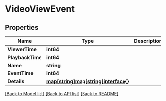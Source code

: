 # VideoViewEvent

## Properties
Name | Type | Description | Notes
------------ | ------------- | ------------- | -------------
**ViewerTime** | **int64** |  | [optional] 
**PlaybackTime** | **int64** |  | [optional] 
**Name** | **string** |  | [optional] 
**EventTime** | **int64** |  | [optional] 
**Details** | [**map[string]map[string]interface{}**](map[string]interface{}.md) |  | [optional] 

[[Back to Model list]](../README.md#documentation-for-models) [[Back to API list]](../README.md#documentation-for-api-endpoints) [[Back to README]](../README.md)


